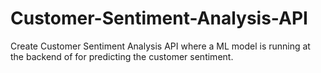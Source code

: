 # Customer-Sentiment-Analysis-API
Create Customer Sentiment Analysis API where a ML model is running at the backend of for predicting the customer sentiment.
